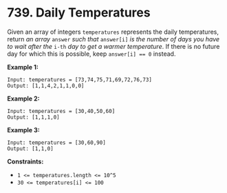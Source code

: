 # 739. Daily Temperatures

Given an array of integers `temperatures` represents the daily temperatures, return *an array* `answer` *such that* `answer[i]` *is the number of days you have to wait after the* `i-th` *day to get a warmer temperature*. If there is no future day for which this is possible, keep `answer[i] == 0` instead.

**Example 1:**

```()
Input: temperatures = [73,74,75,71,69,72,76,73]
Output: [1,1,4,2,1,1,0,0]
```

**Example 2:**

```()
Input: temperatures = [30,40,50,60]
Output: [1,1,1,0]
```

**Example 3:**

```()
Input: temperatures = [30,60,90]
Output: [1,1,0]
```

**Constraints:**

- `1 <= temperatures.length <= 10^5`
- `30 <= temperatures[i] <= 100`
